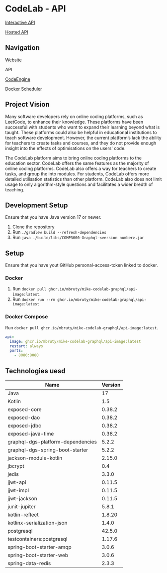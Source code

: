 # CodeLab - API
[Interactive API](https://gql.bruty.net/graphiql)

[Hosted API](https://gql.bruty.net/graphql)
## Navigation
[Website](https://github.com/mbruty/mike-CodeLab-Web)

API

[CodeEngine](https://github.com/mbruty/mike-CodeLab-CodeEngine)

[Docker Scheduler](https://github.com/mbruty/mike-CodeLab-Scheduler)
## Project Vision
Many software developers rely on online coding platforms, such as LeetCode, to enhance their knowledge. These platforms have been successful with students who want to expand their learning beyond what is taught. These platforms could also be helpful in educational institutions to teach software development. However, the current platform’s lack the ability for teachers to create tasks and courses, and they do not provide enough insight into the effects of optimisations on the users' code.

The CodeLab platform aims to bring online coding platforms to the education sector. CodeLab offers the same features as the majority of online coding platforms. CodeLab also offers a way for teachers to create tasks, and group the into modules. For students, CodeLab offers more detailed utilisation statistics than other platform. CodeLab also does not limit usage to only algorithm-style questions and facilitates a wider bredth of teaching.
## Development Setup
Ensure that you have Java version 17 or newer.
 1. Clone the repository
 2. Run `./gradlew build --refresh-dependencies`
 3. Run `java ./build/libs/COMP3000-Graphql-<version number>.jar`
## Setup
Ensure that you have yout GitHub personal-access-token linked to docker.

### Docker
 1. Run `docker pull ghcr.io/mbruty/mike-codelab-graphql/api-image:latest`.
 2. Run `docker run --rm ghcr.io/mbruty/mike-codelab-graphql/api-image:latest`

### Docker Compose
Run `docker pull ghcr.io/mbruty/mike-codelab-graphql/api-image:latest`.
```yaml
api:
  image: ghcr.io/mbruty/mike-codelab-graphql/api-image:latest
  restart: always
  ports:
    - 8080:8080
```

## Technologies uesd
|Name|Version|
|--|--|
|Java|17|
|Kotlin|1.5|
|exposed-core|0.38.2|
|exposed-dao|0.38.2|
|exposed-jdbc|0.38.2|
|exposed-java-time|0.38.2|
|graphql-dgs-platform-dependencies|5.2.2|
|graphql-dgs-spring-boot-starter|5.2.2|
|jackson-module-kotlin|2.15.0|
|jbcrypt|0.4|
|jedis|3.3.0|
|jjwt-api|0.11.5|
|jjwt-impl|0.11.5|
|jjwt-jackson|0.11.5|
|junit-jupiter|5.8.1|
|kotlin-reflect|1.8.20|
| kotlinx-serialization-json | 1.4.0 |
|postgresql|42.5.0|
|testcontainers:postgresql|1.17.6|
|spring-boot-starter-amqp|3.0.6|
|spring-boot-starter-web|3.0.6|
|spring-data-redis|2.3.3|
